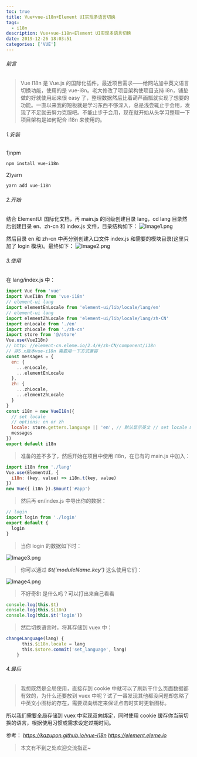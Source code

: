 ```yaml
---
toc: true
title: Vue+vue-i18n+Element UI实现多语言切换
tags:
  - i18n
description: Vue+vue-i18n+Element UI实现多语言切换
date: 2019-12-26 18:03:51
categories: ['VUE']
---
```


###### 前言

> Vue I18n 是 Vue.js 的国际化插件。最近项目需求——给网站加中英文语言切换功能，使用的是 vue-i8n。老大修改了项目架构使项目支持 i8n，铺垫做的好就使用起来很 easy 了，整理数据然后比着葫芦画瓢就实现了想要的功能。一直以来我的短板就是学习东西不够深入，总是浅尝辄止于会用，发现了不足就去努力克服吧。不能止步于会用，现在就开始从头学习整理一下项目架构是如何配合 i18n 来使用的。

###### 1.安装

1)npm

```Bash
npm install vue-i18n
```

2)yarn

```bash
yarn add vue-i18n
```

###### 2.开始

<!--more-->

结合 ElementUI 国际化文档，再 main.js 的同级创建目录 lang，cd lang 目录然后创建目录 en、zh-cn 和 index.js 文件，目录结构如下：
![Image1.png](Image1.png)

然后目录 en 和 zh-cn 中再分别创建入口文件 index.js 和需要的模块目录(这里只加了 login 模块)。最终如下：
![Image2.png](Image2.png)

###### 3.使用

在 lang/index.js 中：

```js
import Vue from 'vue'
import VueI18n from 'vue-i18n'
// element-ui lang
import elementEnLocale from 'element-ui/lib/locale/lang/en'
// element-ui lang
import elementZhLocale from 'element-ui/lib/locale/lang/zh-CN'
import enLocale from './en'
import zhLocale from './zh-cn'
import store from '@/store'
Vue.use(VueI18n)
// http: //element-cn.eleme.io/2.4/#/zh-CN/component/i18n
// 非5.x版本vue-i18n 需要用一下方式兼容
const messages = {
  en: {
    ...enLocale,
    ...elementEnLocale
  },
  zh: {
    ...zhLocale,
    ...elementZhLocale
  }
}
const i18n = new VueI18n({
  // set locale
  // options: en or zh
  locale: store.getters.language || 'en', // 默认显示英文 // set locale messages
  messages
})
export default i18n
```

> 准备的差不多了，然后开始在项目中使用 i18n，在已有的 main.js 中加入：

```js
import i18n from './lang'
Vue.use(ElementUI, {
  i18n: (key, value) => i18n.t(key, value)
})
new Vue({ i18n }).$mount('#app')
```

> 然后再 en/index.js 中导出你的数据：

```js
// login
import login from './login'
export default {
  login
}
```

> 当你 login 的数据如下时：

![Image3.png](Image3.png)

> 你可以通过 **_\$t('moduleName.key')_** 这么使用它们：

![Image4.png](Image4.png)

> 不好奇\$t 是什么吗？可以打出来自己看看

```js
console.log(this.$t)
console.log(this.$i18n)
console.log(this.$t('login'))
```

> 然后切换语言时，将其存储到 vuex 中：

```js
changeLanguage(lang) {
      this.$i18n.locale = lang
      this.$store.commit('set_language', lang)
    }
```

###### 4.最后

> 我想既然是全局使用，直接存到 cookie 中就可以了刷新干什么页面数据都有效的，为什么还要放到 vuex 中呢？试了一番发现其他都没问题却忽略了中英文小图标的存在，需要双向绑定来保证点击时实时更新图标。

所以我们需要全局存储到 vuex 中实现双向绑定，同时使用 cookie 缓存你当前切换的语言，根据使用习惯或需求设定过期时间。

参考：
_https://kazupon.github.io/vue-i18n
https://element.eleme.io_

> 本文有不到之处欢迎交流指正~
